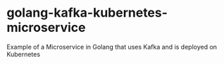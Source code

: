 # golang-kafka-kubernetes-microservice
Example of a Microservice in Golang that uses Kafka and is deployed on Kubernetes
